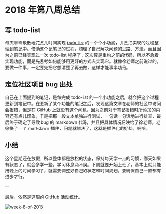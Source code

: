 # 2018 年第八周总结

## 写 todo-list

每天零零散散地花点儿时间实现 [todo-list](https://github.com/Dream4ever/vue-sample/tree/master/todo-list) 的一个个小功能，并且把实现的过程整理到[笔记](http://xugaoyang.com/post/5a88c86ca8404c2b118fe7f5)中。借助这个记笔记的过程，梳理了自己解决问题的思路、方法。而且因为之前已经实现过一次 todo-list 程序了，这次算是重构之前的代码，所以不急着实现功能，而是先思考如何能够用更好的方式去实现它。就像徐老师之前说过的，要做一件事，一定要先把它想清楚了再去做，这样才能事半功倍。

## 定位社区项目 bug 出处

自己在上面提到的笔记，是每完成 todo-list 的一个小功能之后，就会把这个过程更新到笔记中。在更新了某个功能的笔记之后，发现这篇文章在老师的社区中访问会报错，但是在 GitHub 上就没有这个问题。因为之前对于笔记报错时所添加的内容还有点儿印象，于是把那一段文本单独进行测试，一句话一句话地进行排查，最后终于确定了导致 bug 的 markdown 代码，并且把具体情况反映给了徐老师。老徐换了一个 markdown 插件，问题就解决了，这就是插件化的好处，啊哈。

## 小结

这个星期还在放假，所以整体都是放松的状态，保持每天学一点的习惯，哪天如果有状态了，就会多学一些，学习休息两不误。下周就要开始上班了，基本上就只能用晚上的时间学习了，就需要调整好自己的状态和时间规划，要确保自己一直都有进步才行。

--

最后，依然是这周的 GitHub 活动统计。

![week-8-of-2018](http://owve9bvtw.bkt.clouddn.com/FqZtJ83UCXzWmUf_RaGUVDz_jhIQ)
